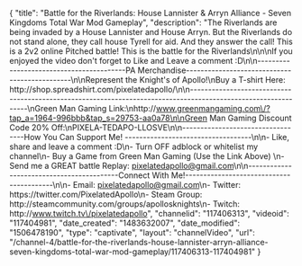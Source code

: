 {
    "title": "Battle for the Riverlands: House Lannister & Arryn Alliance - Seven Kingdoms Total War Mod Gameplay",
    "description": "The Riverlands are being invaded by a House Lannister and House Arryn.  But the Riverlands do not stand alone, they call house Tyrell for aid.  And they answer the call!  This is a 2v2 online Pitched battle!  This is the battle for the Riverlands\n\n\nIf you enjoyed the video don't forget to Like and Leave a comment :D\n\n-----------------------------------------PA Merchandise----------------------------------------------\n\nRepresent the Knight's of Apollo!\nBuy a T-shirt Here: http:\/\/shop.spreadshirt.com\/pixelatedapollo\/\n\n---------------------------------------------------------------------------------------------------------------\nGreen Man Gaming Link:\nhttp:\/\/www.greenmangaming.com\/?tap_a=1964-996bbb&tap_s=29753-aa0a78\n\nGreen Man Gaming Discount Code 20% Off:\nPIXELA-TEDAPO-LLOSVE\n\n----------------------------------How You Can Support Me! -----------------------------------\n\n- Like, share and leave a comment :D\n- Turn OFF adblock or whitelist my channel\n- Buy a Game from Green Man Gaming (Use the Link Above) \n- Send me a GREAT battle Replay: pixelatedapollo@gmail.com\n\n------------------------------------------Connect With Me!-----------------------------------------\n\n- Email: pixelatedapollo@gmail.com\n- Twitter: https:\/\/twitter.com\/PixelatedApollo\n- Steam Group:  http:\/\/steamcommunity.com\/groups\/apollosknights\n- Twitch: http:\/\/www.twitch.tv\/pixelatedapollo",
    "channelid": "117406313",
    "videoid": "117404981",
    "date_created": "1483632007",
    "date_modified": "1506478190",
    "type": "captivate",
    "layout": "channelVideo",
    "url": "\/channel-4\/battle-for-the-riverlands-house-lannister-arryn-alliance-seven-kingdoms-total-war-mod-gameplay\/117406313-117404981"
}